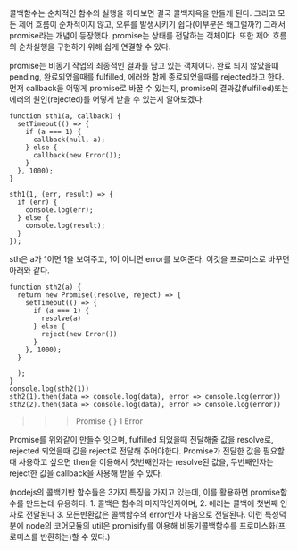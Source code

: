 콜백함수는 순차적인 함수의 실행을 하다보면 결국 콜백지옥을 만들게 된다. 그리고 모든 제어 흐름이 순차적이지 않고, 오류를 발생시키기 쉽다(이부분은 왜그럴까?)
그래서 promise라는 개념이 등장했다.
promise는 상태를 전달하는 객체이다. 또한 제어 흐름의 순차실행을 구현하기 위해 쉽게 연결할 수 있다.

promise는 비동기 작업의 최종적인 결과를 담고 있는 객체이다. 완료 되지 않았을떄 pending, 완료되었을때를 fulfilled, 에러와 함께 종료되었을때를 rejected라고 한다.
먼저 callback을 어떻게 promise로 바꿀 수 있는지, promise의 결과값(fulfilled)또는 에러의 원인(rejected)를 어떻게 받을 수 있는지 알아보겠다.
```
function sth1(a, callback) {
  setTimeout(() => {
    if (a === 1) {
      callback(null, a);
    } else {
      callback(new Error());
    }
  }, 1000);
}

sth1(1, (err, result) => {
  if (err) {
    console.log(err);
  } else {
    console.log(result);
  }
});
```
sth은 a가 1이면 1을 보여주고, 1이 아니면 error를 보여준다.
이것을 프로미스로 바꾸면 아래와 같다.
```
function sth2(a) {
  return new Promise((resolve, reject) => {
    setTimeout(() => {
      if (a === 1) {
        resolve(a)
      } else {
        reject(new Error())
      }
    }, 1000);
  }
    
  );
}
console.log(sth2(1))
sth2(1).then(data => console.log(data), error => console.log(error))
sth2(2).then(data => console.log(data), error => console.log(error))
```
>>> Promise { <pending> }
>>> 1
>>> Error

Promise를 위와같이 만들수 잇으며, fulfilled 되었을때 전달해줄 값을 resolve로, rejected 되었을때 값을 reject로 전달해 주어야한다.
Promise가 전달한 값을 필요할때 사용하고 싶으면 then을 이용해서 첫번째인자는 resolve된 값을, 두번째인자는 reject한 값을 callback을 사용해 받을 수 있다.

(nodejs의 콜백기반 함수들은 3가지 특징을 가지고 있는데, 이를 활용하면 promise함수를 만드는데 유용하다. 1. 콜백은 함수의 마지막인자이며, 2. 에러는 콜백에 첫번째 인자로 전달된다 3. 모든반환값은 콜백함수의 error인자 다음으로 전달된다. 이런 특성덕분에 node의 코어모듈의 util은 promisify를 이용해 비동기콜백함수를 프로미스화(프로미스를 반환하는)할 수 있다.)